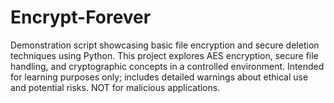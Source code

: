 # Encrypt-Forever
 Demonstration script showcasing basic file encryption and secure deletion techniques using Python. This project explores AES encryption, secure file handling, and cryptographic concepts in a controlled environment. Intended for learning purposes only; includes detailed warnings about ethical use and potential risks. NOT for malicious applications.
